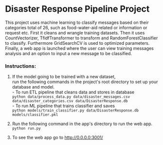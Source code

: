 # Disaster Response Pipeline Project

This project uses machine learning to classify messages based on their categories total of 26, such as food-water-aid related or information or request etc.
First it cleans and wrangle training datasets.
Then it uses CountVectorizer, TfidfTransformer to transform and RandomForestClassifier to classify. Furthermore GridSearchCV is used to optimized parameters.
Finally, a web app is launched where the user can view training messages analysis and an option to input a new message to be classified.

### Instructions:

1. If the model going to be trained with a new dataset,      
   run the following commands in the project's root directory to set up your database and model.      
        - To run ETL pipeline that cleans data and stores in database      
            `python data/process_data.py data/disaster_messages.csv data/disaster_categories.csv data/DisasterResponse.db`      
        - To run ML pipeline that trains classifier and saves     
            `python models/train_classifier.py data/DisasterResponse.db models/classifier.pkl`      

2. Run the following command in the app's directory to run the web app.
    `python run.py`

3. To see the web app go to http://0.0.0.0:3001/
